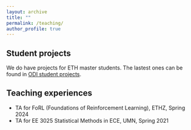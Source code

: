 ```yaml
---
layout: archive
title: ""
permalink: /teaching/
author_profile: true
---
```


Student projects 
----
We do have projects for ETH master students. The lastest ones can be found in [ODI student projects](https://odi.inf.ethz.ch/ThesisProjects).



Teaching experiences 
----
- TA for FoRL (Foundations of Reinforcement Learning), ETHZ, Spring 2024
- TA for EE 3025 Statistical Methods in ECE, UMN, Spring 2021

